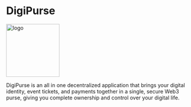 # DigiPurse
<img width="144" height="144" alt="logo" src="https://github.com/user-attachments/assets/a08638dc-df98-4785-bba9-407b33ea1e39" />

DigiPurse is an all in one decentralized application that brings your digital identity, event tickets, and payments together in a single, secure Web3 purse, giving you complete ownership and control over your digital life.
